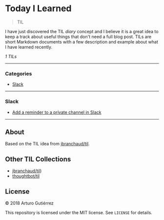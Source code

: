 # Today I Learned
> TIL

I have just discovered the TIL _diary_ concept and I believe it is a great idea
to keep a track about useful things that don't need a full blog post.
TILs are short Markdown documents with a few description and example about what
I have learned recently.

_1 TILs_

---

### Categories

* [Slack](#slack)

---

### Slack

- [Add a reminder to a private channel in Slack](slack/add-a-reminder-to-a-private-channel.md)

---

## About

Based on the TIL idea from [jbranchaud/til](https://github.com/jbranchaud/til).

## Other TIL Collections

* [jbranchaud/til](https://github.com/jbranchaud/til))
* [thoughtbot/til](https://github.com/thoughtbot/til)

## License

&copy; 2018 Arturo Gutiérrez

This repository is licensed under the MIT license. See `LICENSE` for
details.
